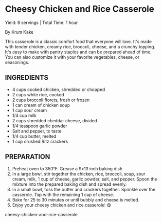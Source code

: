 <!-- recipe-style: washington-post -->
# Cheesy Chicken and Rice Casserole
Yield: 8 servings | Total Time: 1 hour

By Krum Kake

This casserole is a classic comfort food that everyone will love. It's made with tender chicken, creamy rice, broccoli, cheese, and a crunchy topping. It's easy to make with pantry staples and can be prepared ahead of time. You can also customize it with your favorite vegetables, cheese, or seasonings.

## INGREDIENTS

* 4 cups cooked chicken, shredded or chopped
* 2 cups white rice, cooked
* 2 cups broccoli florets, fresh or frozen
* 1 can cream of chicken soup
* 1 cup sour cream
* 1/4 cup milk
* 2 cups shredded cheddar cheese, divided
* 1/4 teaspoon garlic powder
* Salt and pepper, to taste
* 1/4 cup butter, melted
* 1 cup crushed Ritz crackers

## PREPARATION

1. Preheat oven to 350°F. Grease a 9x13 inch baking dish.
2. In a large bowl, stir together the chicken, rice, broccoli, soup, sour cream, milk, 1 cup of cheese, garlic powder, salt, and pepper. Spoon the mixture into the prepared baking dish and spread evenly.
3. In a small bowl, toss the butter and crackers together. Sprinkle over the casserole. Top with the remaining 1 cup of cheese.
4. Bake for 25 to 30 minutes or until bubbly and cheese is melted.
5. Enjoy your cheesy chicken and rice casserole! 😋

cheesy-chicken-and-rice-casserole
